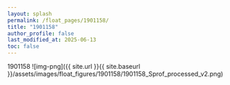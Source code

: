 ```yaml
---
layout: splash
permalink: /float_pages/1901158/
title: "1901158"
author_profile: false
last_modified_at: 2025-06-13
toc: false
---
```

 
1901158
![img-png]({{ site.url }}{{ site.baseurl }}/assets/images/float_figures/1901158/1901158_Sprof_processed_v2.png)